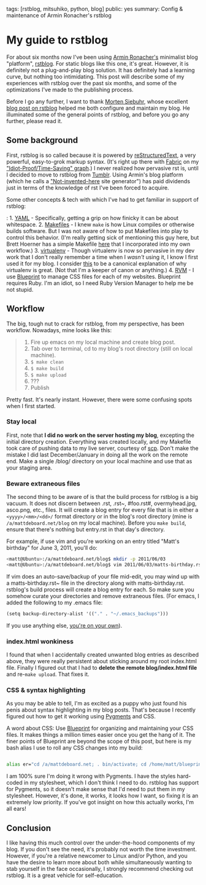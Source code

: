 tags: [rstblog, mitsuhiko, python, blog]
public: yes
summary: Config & maintenance of Armin Ronacher's rstblog

# My guide to rstblog

For about six months now I've been using [Armin Ronacher's](http://lucumr.pocoo.org/) minimalist blog "platform", [rstblog](https://github.com/mitsuhiko/rstblog). For static blogs like this one, it's great. However, it is definitely not a plug-and-play blog solution. It has definitely had a learning curve, but nothing too intimidating. This post will describe some of my experiences with rstblog over the past six months, and some of the optimizations I've made to the publishing process.

Before I go any further, I want to thank [Morten Siebuhr](http://sbhr.dk), whose excellent [blog post on rstblog](http://sbhr.dk/2010/11/30/using_rstblog/) helped me both configure and maintain my blog. He illuminated some of the general points of rstblog, and before you go any further, please read it.

## Some background

First, rstblog is so called because it is powered by [reStructuredText](http://docutils.sourceforge.net/rst.html), a very powerful, easy-to-grok markup syntax. (It's right up there with [Fabric](http://fabfile.org/) on my ["Idiot-Proof/Time-Saving" graph](http://mattdeboard.net/static/GRAPH.png).) I never realized how pervasive rst is, until I decided to move to rstblog from [Tumblr](http://tumblr.com). Using Armin's blog platform (which he calls a ["Not-invented-here](http://en.wikipedia.org/wiki/Not_Invented_Here) site generator") has paid dividends just in terms of the knowledge of rst I've been forced to acquire.

Some other concepts & tech with which I've had to get familiar in support of rstblog:

: 1. [YAML](http://www.yaml.org/spec/1.2/spec.html) - Specifically, getting a grip on how finicky it can be about whitespace. 2. [Makefiles](http://linuxdevcenter.com/pub/a/linux/2002/01/31/make_intro.html) - I knew `make` is how Linux compiles or otherwise builds software. But I was not aware of how to put Makefiles into play to control this behavior. (I'm really getting sick of mentioning this guy here, but Brett Hoerner has a simple Makefile [here](https://github.com/bretthoerner/bretthoerner.com/blob/master/Makefile) that I incorporated into my own workflow.) 3. [virtualenv](http://pypi.python.org/pypi/virtualenv) - Though virtualenv is now so pervasive in my dev work that I don't really remember a time when I _wasn't_ using it, I know I first used it for my blog. I consider [this](http://www.clemesha.org/blog/modern-python-hacker-tools-virtualenv-fabric-pip) to be a canonical explanation of why virtualenv is great. (Not that I'm a keeper of canon or anything.) 4. [RVM](https://rvm.beginrescueend.com/) - I use [Blueprint](http://blueprintcss.org) to manage CSS files for each of my websites. Blueprint requires Ruby. I'm an idiot, so I need Ruby Version Manager to help me be not stupid.

## Workflow

The big, tough nut to crack for rstblog, from my perspective, has been workflow. Nowadays, mine looks like this:

> 1.  Fire up emacs on my local machine and create blog post.
> 2.  Tab over to terminal, cd to my blog's root directory (still on local machine).
> 3.  `$ make clean`
> 4.  `$ make build`
> 5.  `$ make upload`
> 6.  ???
> 7.  Publish

Pretty fast. It's nearly instant. However, there were some confusing spots when I first started.

### Stay local

First, note that **I did no work on the server hosting my blog**, excepting the initial directory creation. Everything was created locally, and my Makefile took care of pushing data to my live server, courtesy of [scp](http://linux.die.net/man/1/scp). Don't make the mistake I did last December/January in doing all the work on the remote end. Make a single /blog/ directory on your local machine and use that as your staging area.

### Beware extraneous files

The second thing to be aware of is that the build process for rstblog is a big vacuum. It does not discern between .rst, .rst~, #foo.rst#, overmyhead.jpg, asco.png, etc., files. It will create a blog entry for every file that is in either a `<yyyy>/<mm>/<dd>/` format directory or in the blog's root directory (mine is `/a/mattdeboard.net/blog` on my local machine). Before you `make build`, ensure that there's nothing but entry.rst in that day's directory.

For example, if use vim and you're working on an entry titled "Matt's birthday" for June 3, 2011, you'll do:

```bash
<matt@Ubuntu>:/a/mattdeboard.net/blog$ mkdir -p 2011/06/03
<matt@Ubuntu>:/a/mattdeboard.net/blog$ vim 2011/06/03/matts-birthday.rst
```

If vim does an auto-save/backup of your file mid-edit, you may wind up with a matts-birthday.rst~ file in the directory along with matts-birthday.rst. rstblog's build process will create a blog entry for each. So make sure you somehow curate your directories and remove extraneous files. (For emacs, I added the following to my .emacs file:

```clj
(setq backup-directory-alist '(("." . "~/.emacs_backups")))
```

If you use anything else, [you're on your own](http://google.com)).

### index.html wonkiness

I found that when I accidentally created unwanted blog entries as described above, they were really persistent about sticking around my root index.html file. Finally I figured out that I had to **delete the remote blog/index.html file** and re-`make upload`. That fixes it.

### CSS & syntax highlighting

As you may be able to tell, I'm as excited as a puppy who just found his penis about syntax highlighting in my blog posts. That's because I recently figured out how to get it working using [Pygments](http://pygments.org/docs/quickstart/) and CSS.

A word about CSS: Use [Blueprint](http://blueprintcss.org) for organizing and maintaining your CSS files. It makes things a million times easier once you get the hang of it. The finer points of Blueprint are beyond the scope of this post, but here is my bash alias I use to roll any CSS changes into my build:

```bash

alias er="cd /a/mattdeboard.net; . bin/activate; cd /home/matt/blueprint/lib/; ruby compress.rb -p blog; cd /a/mattdeboard.net/blog; make clean; make build"
```

I am 100% sure I'm doing it wrong with Pygments. I have the styles hard-coded in my stylesheet, which I don't think I need to do. rstblog has support for Pygments, so it doesn't make sense that I'd need to put them in my stylesheet. However, it's done, it works, it looks how I want, so fixing it is an extremely low priority. If you've got insight on how this actually works, I'm all ears!

## Conclusion

I like having this much control over the under-the-hood components of my blog. If you don't see the need, it's probably not worth the time investment. However, if you're a relative newcomer to Linux and/or Python, and you have the desire to learn more about both while simultaneously wanting to stab yourself in the face occasionally, I strongly recommend checking out rstblog. It is a great vehicle for self-education.
